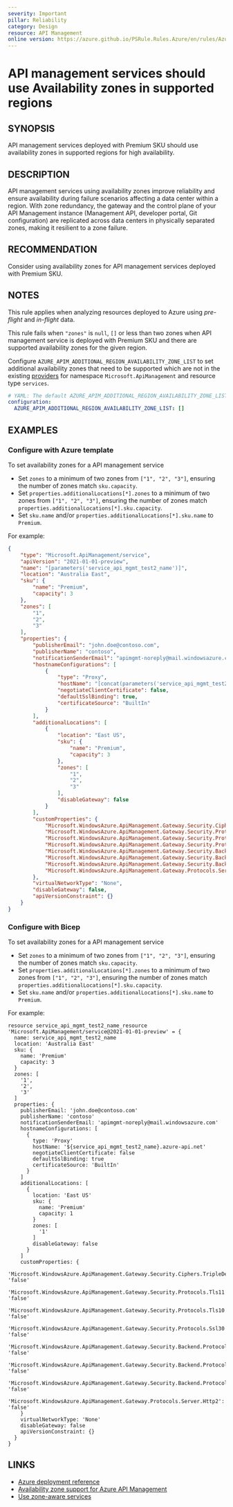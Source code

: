 ```yaml
---
severity: Important
pillar: Reliability
category: Design
resource: API Management
online version: https://azure.github.io/PSRule.Rules.Azure/en/rules/Azure.APIM.AvailabilityZone/
---
```


# API management services should use Availability zones in supported regions

## SYNOPSIS

API management services deployed with Premium SKU should use availability zones in supported regions for high availability.

## DESCRIPTION

API management services using availability zones improve reliability and ensure availability during failure scenarios affecting a data center within a region.
With zone redundancy, the gateway and the control plane of your API Management instance (Management API, developer portal, Git configuration) are replicated across data centers in physically separated zones, making it resilient to a zone failure.

## RECOMMENDATION

Consider using availability zones for API management services deployed with Premium SKU.

## NOTES

This rule applies when analyzing resources deployed to Azure using *pre-flight* and *in-flight* data.

This rule fails when `"zones"` is `null`, `[]` or less than two zones when API management service is deployed with Premium SKU and there are supported availability zones for the given region.

Configure `AZURE_APIM_ADDITIONAL_REGION_AVAILABILITY_ZONE_LIST` to set additional availability zones that need to be supported which are not in the existing [providers](https://github.com/Azure/PSRule.Rules.Azure/blob/main/data/providers/) for namespace `Microsoft.ApiManagement` and resource type `services`.

```yaml
# YAML: The default AZURE_APIM_ADDITIONAL_REGION_AVAILABILITY_ZONE_LIST configuration option
configuration:
  AZURE_APIM_ADDITIONAL_REGION_AVAILABILITY_ZONE_LIST: []
```

## EXAMPLES

### Configure with Azure template

To set availability zones for a API management service

- Set `zones` to a minimum of two zones from `["1", "2", "3"]`, ensuring the number of zones match `sku.capacity`.
- Set `properties.additionalLocations[*].zones` to a minimum of two zones from `["1", "2", "3"]`, ensuring the number of zones match `properties.additionalLocations[*].sku.capacity`. 
- Set `sku.name` and/or `properties.additionalLocations[*].sku.name` to `Premium`.

For example:

```json
{
    "type": "Microsoft.ApiManagement/service",
    "apiVersion": "2021-01-01-preview",
    "name": "[parameters('service_api_mgmt_test2_name')]",
    "location": "Australia East",
    "sku": {
        "name": "Premium",
        "capacity": 3
    },
    "zones": [
        "1",
        "2",
        "3"
    ],
    "properties": {
        "publisherEmail": "john.doe@contoso.com",
        "publisherName": "contoso",
        "notificationSenderEmail": "apimgmt-noreply@mail.windowsazure.com",
        "hostnameConfigurations": [
            {
                "type": "Proxy",
                "hostName": "[concat(parameters('service_api_mgmt_test2_name'), '.azure-api.net')]",
                "negotiateClientCertificate": false,
                "defaultSslBinding": true,
                "certificateSource": "BuiltIn"
            }
        ],
        "additionalLocations": [
            {
                "location": "East US",
                "sku": {
                    "name": "Premium",
                    "capacity": 3
                },
                "zones": [
                    "1",
                    "2",
                    "3"
                ],
                "disableGateway": false
            }
        ],
        "customProperties": {
            "Microsoft.WindowsAzure.ApiManagement.Gateway.Security.Ciphers.TripleDes168": "false",
            "Microsoft.WindowsAzure.ApiManagement.Gateway.Security.Protocols.Tls11": "false",
            "Microsoft.WindowsAzure.ApiManagement.Gateway.Security.Protocols.Tls10": "false",
            "Microsoft.WindowsAzure.ApiManagement.Gateway.Security.Protocols.Ssl30": "false",
            "Microsoft.WindowsAzure.ApiManagement.Gateway.Security.Backend.Protocols.Tls11": "false",
            "Microsoft.WindowsAzure.ApiManagement.Gateway.Security.Backend.Protocols.Tls10": "false",
            "Microsoft.WindowsAzure.ApiManagement.Gateway.Security.Backend.Protocols.Ssl30": "false",
            "Microsoft.WindowsAzure.ApiManagement.Gateway.Protocols.Server.Http2": "false"
        },
        "virtualNetworkType": "None",
        "disableGateway": false,
        "apiVersionConstraint": {}
    }
}
```

### Configure with Bicep

To set availability zones for a API management service

- Set `zones` to a minimum of two zones from `["1", "2", "3"]`, ensuring the number of zones match `sku.capacity`.
- Set `properties.additionalLocations[*].zones` to a minimum of two zones from `["1", "2", "3"]`, ensuring the number of zones match `properties.additionalLocations[*].sku.capacity`. 
- Set `sku.name` and/or `properties.additionalLocations[*].sku.name` to `Premium`.

For example:

```bicep
resource service_api_mgmt_test2_name_resource 'Microsoft.ApiManagement/service@2021-01-01-preview' = {
  name: service_api_mgmt_test2_name
  location: 'Australia East'
  sku: {
    name: 'Premium'
    capacity: 3
  }
  zones: [
    '1',
    '2',
    '3'
  ]
  properties: {
    publisherEmail: 'john.doe@contoso.com'
    publisherName: 'contoso'
    notificationSenderEmail: 'apimgmt-noreply@mail.windowsazure.com'
    hostnameConfigurations: [
      {
        type: 'Proxy'
        hostName: '${service_api_mgmt_test2_name}.azure-api.net'
        negotiateClientCertificate: false
        defaultSslBinding: true
        certificateSource: 'BuiltIn'
      }
    ]
    additionalLocations: [
      {
        location: 'East US'
        sku: {
          name: 'Premium'
          capacity: 1
        }
        zones: [
          '1'
        ]
        disableGateway: false
      }
    ]
    customProperties: {
      'Microsoft.WindowsAzure.ApiManagement.Gateway.Security.Ciphers.TripleDes168': 'false'
      'Microsoft.WindowsAzure.ApiManagement.Gateway.Security.Protocols.Tls11': 'false'
      'Microsoft.WindowsAzure.ApiManagement.Gateway.Security.Protocols.Tls10': 'false'
      'Microsoft.WindowsAzure.ApiManagement.Gateway.Security.Protocols.Ssl30': 'false'
      'Microsoft.WindowsAzure.ApiManagement.Gateway.Security.Backend.Protocols.Tls11': 'false'
      'Microsoft.WindowsAzure.ApiManagement.Gateway.Security.Backend.Protocols.Tls10': 'false'
      'Microsoft.WindowsAzure.ApiManagement.Gateway.Security.Backend.Protocols.Ssl30': 'false'
      'Microsoft.WindowsAzure.ApiManagement.Gateway.Protocols.Server.Http2': 'false'
    }
    virtualNetworkType: 'None'
    disableGateway: false
    apiVersionConstraint: {}
  }
}
```

## LINKS

- [Azure deployment reference](https://learn.microsoft.com/azure/templates/microsoft.apimanagement/service?tabs=json)
- [Availability zone support for Azure API Management](https://learn.microsoft.com/azure/api-management/zone-redundancy)
- [Use zone-aware services](https://learn.microsoft.com/azure/architecture/framework/resiliency/design-best-practices#use-zone-aware-services)
